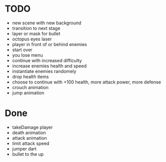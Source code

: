 # TODO

- new scene with new background
- transition to next stage
- layer or mask for bullet
- octopus eyes laser
- player in front of or behind enemies
- start over
- you lose menu
- continue with increased difficulty 
- increase enemies health and speed
- instantiate enemies randomely
- drop health items
- choose to continue with +100 health, more attack power, more defense 
- crouch animation
- jump animation

# Done

- takeDamage player
- death animation
- attack animation
- limit attack speed
- jumper dart
- bullet to the up